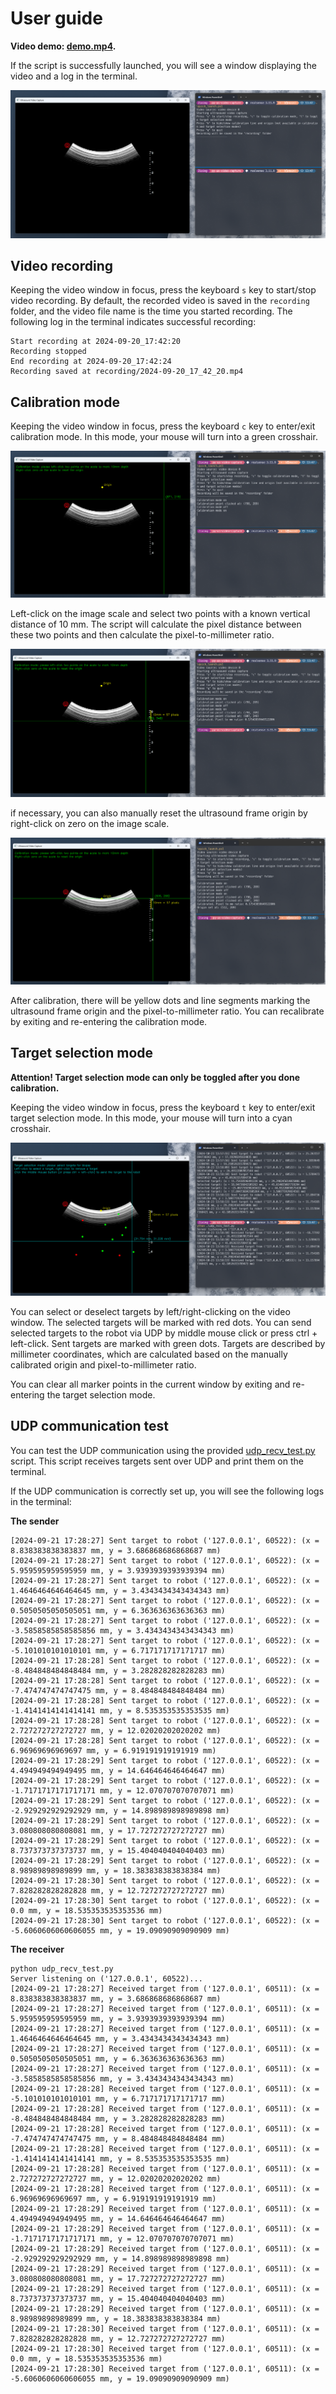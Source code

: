 # User guide
**Video demo: [demo.mp4](https://github.com/zixingjiang/py-us-video-capture/raw/refs/heads/main/demo.mp4).**

If the script is successfully launched, you will see a window displaying the video and a log in the terminal.

![interface](figures/interface.png)

## Video recording
Keeping the video window in focus, press the keyboard `s` key to start/stop video recording. By default, the recorded video is saved in the `recording` folder, and the video file name is the time you started recording. The following log in the terminal indicates successful recording:
```
Start recording at 2024-09-20_17:42:20
Recording stopped
End recording at 2024-09-20_17:42:24
Recording saved at recording/2024-09-20_17_42_20.mp4
```

## Calibration mode
Keeping the video window in focus, press the keyboard `c` key to enter/exit calibration mode. In this mode, your mouse will turn into a green crosshair. 

![calibration](figures/calibration.png)

Left-click on the image scale and select two points with a known vertical distance of 10 mm. The script will calculate the pixel distance between these two points and then calculate the pixel-to-millimeter ratio.

![pixel-to-mm](figures/pixel-to-mm.png)

if necessary, you can also manually reset the ultrasound frame origin by right-click on zero on the image scale. 

![origin](figures/origin.png)

After calibration, there will be yellow dots and line segments marking the ultrasound frame origin and the pixel-to-millimeter ratio. You can recalibrate by exiting and re-entering the calibration mode.

## Target selection mode
**Attention! Target selection mode can only be toggled after you done calibration.**

Keeping the video window in focus, press the keyboard `t` key to enter/exit target selection mode. In this mode, your mouse will turn into a cyan crosshair.

![target](figures/target.png)

You can select or deselect targets by left/right-clicking on the video window. The selected targets will be marked with red dots.
You can send selected targets to the robot via UDP by middle mouse click or press ctrl + left-click. Sent targets are marked with green dots. Targets are described by millimeter coordinates, which are calculated based on the manually calibrated origin and pixel-to-millimeter ratio. 

You can clear all marker points in the current window by exiting and re-entering the target selection mode.

## UDP communication test
You can test the UDP communication using the provided [udp_recv_test.py](https://github.com/zixingjiang/py-us-video-capture/blob/main/udp_recv_test.py) script. This script receives targets sent over UDP and print them on the terminal.

If the UDP communication is correctly set up, you will see the following logs in the terminal:

**The sender**
```
[2024-09-21 17:28:27] Sent target to robot ('127.0.0.1', 60522): (x = 8.838383838383837 mm, y = 3.686868686868687 mm)
[2024-09-21 17:28:27] Sent target to robot ('127.0.0.1', 60522): (x = 5.959595959595959 mm, y = 3.9393939393939394 mm)
[2024-09-21 17:28:27] Sent target to robot ('127.0.0.1', 60522): (x = 1.4646464646464645 mm, y = 3.4343434343434343 mm)
[2024-09-21 17:28:27] Sent target to robot ('127.0.0.1', 60522): (x = 0.5050505050505051 mm, y = 6.363636363636363 mm)
[2024-09-21 17:28:27] Sent target to robot ('127.0.0.1', 60522): (x = -3.5858585858585856 mm, y = 3.4343434343434343 mm)
[2024-09-21 17:28:27] Sent target to robot ('127.0.0.1', 60522): (x = -5.101010101010101 mm, y = 6.717171717171717 mm)
[2024-09-21 17:28:28] Sent target to robot ('127.0.0.1', 60522): (x = -8.484848484848484 mm, y = 3.282828282828283 mm)
[2024-09-21 17:28:28] Sent target to robot ('127.0.0.1', 60522): (x = -7.474747474747475 mm, y = 8.484848484848484 mm)
[2024-09-21 17:28:28] Sent target to robot ('127.0.0.1', 60522): (x = -1.4141414141414141 mm, y = 8.535353535353535 mm)
[2024-09-21 17:28:28] Sent target to robot ('127.0.0.1', 60522): (x = 2.727272727272727 mm, y = 12.02020202020202 mm)
[2024-09-21 17:28:28] Sent target to robot ('127.0.0.1', 60522): (x = 6.96969696969697 mm, y = 6.919191919191919 mm)
[2024-09-21 17:28:29] Sent target to robot ('127.0.0.1', 60522): (x = 4.494949494949495 mm, y = 14.646464646464647 mm)
[2024-09-21 17:28:29] Sent target to robot ('127.0.0.1', 60522): (x = -1.7171717171717171 mm, y = 12.070707070707071 mm)
[2024-09-21 17:28:29] Sent target to robot ('127.0.0.1', 60522): (x = -2.929292929292929 mm, y = 14.898989898989898 mm)
[2024-09-21 17:28:29] Sent target to robot ('127.0.0.1', 60522): (x = 3.080808080808081 mm, y = 17.727272727272727 mm)
[2024-09-21 17:28:29] Sent target to robot ('127.0.0.1', 60522): (x = 8.737373737373737 mm, y = 15.404040404040403 mm)
[2024-09-21 17:28:29] Sent target to robot ('127.0.0.1', 60522): (x = 8.98989898989899 mm, y = 18.383838383838384 mm)
[2024-09-21 17:28:30] Sent target to robot ('127.0.0.1', 60522): (x = 7.828282828282828 mm, y = 12.727272727272727 mm)
[2024-09-21 17:28:30] Sent target to robot ('127.0.0.1', 60522): (x = 0.0 mm, y = 18.535353535353536 mm)
[2024-09-21 17:28:30] Sent target to robot ('127.0.0.1', 60522): (x = -5.6060606060606055 mm, y = 19.09090909090909 mm)
```

**The receiver**
```
python udp_recv_test.py
Server listening on ('127.0.0.1', 60522)...
[2024-09-21 17:28:27] Received target from ('127.0.0.1', 60511): (x = 8.838383838383837 mm, y = 3.686868686868687 mm)
[2024-09-21 17:28:27] Received target from ('127.0.0.1', 60511): (x = 5.959595959595959 mm, y = 3.9393939393939394 mm)
[2024-09-21 17:28:27] Received target from ('127.0.0.1', 60511): (x = 1.4646464646464645 mm, y = 3.4343434343434343 mm)
[2024-09-21 17:28:27] Received target from ('127.0.0.1', 60511): (x = 0.5050505050505051 mm, y = 6.363636363636363 mm)
[2024-09-21 17:28:27] Received target from ('127.0.0.1', 60511): (x = -3.5858585858585856 mm, y = 3.4343434343434343 mm)
[2024-09-21 17:28:28] Received target from ('127.0.0.1', 60511): (x = -5.101010101010101 mm, y = 6.717171717171717 mm)
[2024-09-21 17:28:28] Received target from ('127.0.0.1', 60511): (x = -8.484848484848484 mm, y = 3.282828282828283 mm)
[2024-09-21 17:28:28] Received target from ('127.0.0.1', 60511): (x = -7.474747474747475 mm, y = 8.484848484848484 mm)
[2024-09-21 17:28:28] Received target from ('127.0.0.1', 60511): (x = -1.4141414141414141 mm, y = 8.535353535353535 mm)
[2024-09-21 17:28:28] Received target from ('127.0.0.1', 60511): (x = 2.727272727272727 mm, y = 12.02020202020202 mm)
[2024-09-21 17:28:28] Received target from ('127.0.0.1', 60511): (x = 6.96969696969697 mm, y = 6.919191919191919 mm)
[2024-09-21 17:28:29] Received target from ('127.0.0.1', 60511): (x = 4.494949494949495 mm, y = 14.646464646464647 mm)
[2024-09-21 17:28:29] Received target from ('127.0.0.1', 60511): (x = -1.7171717171717171 mm, y = 12.070707070707071 mm)
[2024-09-21 17:28:29] Received target from ('127.0.0.1', 60511): (x = -2.929292929292929 mm, y = 14.898989898989898 mm)
[2024-09-21 17:28:29] Received target from ('127.0.0.1', 60511): (x = 3.080808080808081 mm, y = 17.727272727272727 mm)
[2024-09-21 17:28:29] Received target from ('127.0.0.1', 60511): (x = 8.737373737373737 mm, y = 15.404040404040403 mm)
[2024-09-21 17:28:29] Received target from ('127.0.0.1', 60511): (x = 8.98989898989899 mm, y = 18.383838383838384 mm)
[2024-09-21 17:28:30] Received target from ('127.0.0.1', 60511): (x = 7.828282828282828 mm, y = 12.727272727272727 mm)
[2024-09-21 17:28:30] Received target from ('127.0.0.1', 60511): (x = 0.0 mm, y = 18.535353535353536 mm)
[2024-09-21 17:28:30] Received target from ('127.0.0.1', 60511): (x = -5.6060606060606055 mm, y = 19.09090909090909 mm)
```